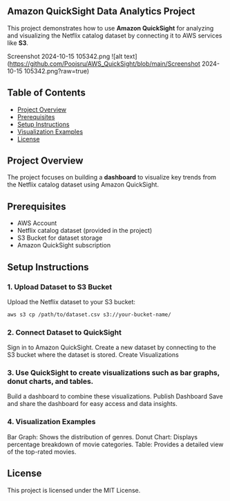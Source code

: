 ## Amazon QuickSight Data Analytics Project

This project demonstrates how to use **Amazon QuickSight** for analyzing and visualizing the Netflix catalog dataset by connecting it to AWS services like **S3**.

Screenshot 2024-10-15 105342.png
![alt text](https://github.com/Poojsru/AWS_QuickSight/blob/main/Screenshot 2024-10-15 105342.png?raw=true)

## Table of Contents
- [Project Overview](#project-overview)
- [Prerequisites](#prerequisites)
- [Setup Instructions](#setup-instructions)
- [Visualization Examples](#visualization-examples)
- [License](#license)

## Project Overview
The project focuses on building a **dashboard** to visualize key trends from the Netflix catalog dataset using Amazon QuickSight.

## Prerequisites
- AWS Account
- Netflix catalog dataset (provided in the project)
- S3 Bucket for dataset storage
- Amazon QuickSight subscription

## Setup Instructions

### 1. Upload Dataset to S3 Bucket
Upload the Netflix dataset to your S3 bucket:

```bash
aws s3 cp /path/to/dataset.csv s3://your-bucket-name/
```

### 2. Connect Dataset to QuickSight
Sign in to Amazon QuickSight.
Create a new dataset by connecting to the S3 bucket where the dataset is stored.
Create Visualizations

### 3. Use QuickSight to create visualizations such as bar graphs, donut charts, and tables.
Build a dashboard to combine these visualizations.
Publish Dashboard
Save and share the dashboard for easy access and data insights.

### 4. Visualization Examples
Bar Graph: Shows the distribution of genres.
Donut Chart: Displays percentage breakdown of movie categories.
Table: Provides a detailed view of the top-rated movies.

## License
This project is licensed under the MIT License.
